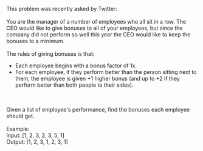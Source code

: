 This problem was recently asked by Twitter:
<br>
<br>
You are the manager of a number of employees who all sit in a row. The CEO would like to give bonuses to all of your employees, but since the company did not perform so well this year the CEO would like to keep the bonuses to a minimum.
<br>
<br>
The rules of giving bonuses is that:
<br>
- Each employee begins with a bonus factor of 1x.
- For each employee, if they perform better than the person sitting next to them, the employee is given +1 higher bonus (and up to +2 if they perform better than both people to their sides).
<br>
<br>
Given a list of employee's performance, find the bonuses each employee should get.
<br>
<br>
Example:
<br>
Input: [1, 2, 3, 2, 3, 5, 1]
<br>
Output: [1, 2, 3, 1, 2, 3, 1]
